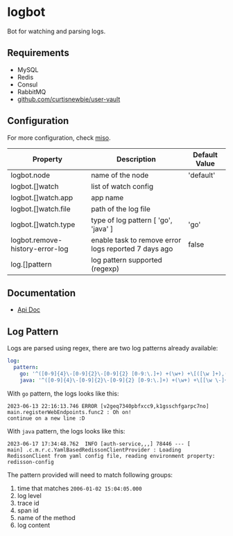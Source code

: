 # logbot

Bot for watching and parsing logs.

## Requirements

- MySQL
- Redis
- Consul
- RabbitMQ
- [github.com/curtisnewbie/user-vault](https://github.com/curtisnewbie/user-vault)

## Configuration

For more configuration, check [miso](https://github.com/CurtisNewbie/miso).

| Property                        | Description                                                                                                                                    | Default Value |
| ------------------------------- | ---------------------------------------------------------------------------------------------------------------------------------------------- | ------------- |
| logbot.node                     | name of the node                                                                                                                               | 'default'     |
| logbot.[]watch                  | list of watch config                                                                                                                           |               |
| logbot.[]watch.app              | app name                                                                                                                                       |               |
| logbot.[]watch.file             | path of the log file                                                                                                                           |               |
| logbot.[]watch.type             | type of log pattern [ 'go', 'java' ]                                                                                                           | 'go'          |
| logbot.remove-history-error-log | enable task to remove error logs reported 7 days ago                                                                                           | false         |
| log.[]pattern                   | log pattern supported (regexp)                                                                                                                 |               |

## Documentation

- [Api Doc](./doc/api.md)

## Log Pattern

Logs are parsed using regex, there are two log patterns already available:

```yaml
log:
  pattern:
    go: '^([0-9]{4}\-[0-9]{2}\-[0-9]{2} [0-9:\.]+) +(\w+) +\[([\w ]+),([\w ]+)\] ([\w\.]+) +: *((?s).*)'
    java: '^([0-9]{4}\-[0-9]{2}\-[0-9]{2} [0-9:\.]+) +(\w+) +\[[\w \-]+,([\w ]*),([\w ]*),[\w ]*\] [\w\.]+ \-\-\- \[[\w\- ]+\] ([\w\-\.]+) +: *((?s).*)'
```

With `go` pattern, the logs looks like this:

```log
2023-06-13 22:16:13.746 ERROR [v2geq7340pbfxcc9,k1gsschfgarpc7no] main.registerWebEndpoints.func2 : Oh on!
continue on a new line :D
```

With `java` pattern, the logs looks like this:

```log
2023-06-17 17:34:48.762  INFO [auth-service,,,] 78446 --- [           main] .c.m.r.c.YamlBasedRedissonClientProvider : Loading RedissonClient from yaml config file, reading environment property: redisson-config
```

The pattern provided will need to match following groups:

1. time that matches `2006-01-02 15:04:05.000`
2. log level
3. trace id
4. span id
5. name of the method
6. log content
